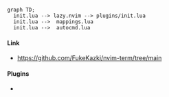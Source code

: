 ```mermaid
graph TD;
  init.lua --> lazy.nvim --> plugins/init.lua
  init.lua -->  mappings.lua
  init.lua -->  autocmd.lua
```

#### Link

- https://github.com/FukeKazki/nvim-term/tree/main

#### Plugins

- 

